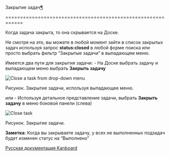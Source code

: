 Закрытие задач[¶](#closing-tasks "Ссылка на этот заголовок")

============================================================



Когда задача закрыта, то она скрывается на Доске.



Не смотря на это, вы можете в любой момент зайти в список закрытых задач используя запрос **status:closed** в любой форме поиска или просто выбрать фильтр “Закрытые задачи” в выпадающем меню.



Имеется два пути для закрытия задачи: - На Доске выбрать задачу и выпадающем меню выбрать **Закрыть задачу**



![Close a task from drop-down menu](https://kanboard.net/screenshots/documentation/menu-close-task.png)



Рисунок. Закрытие задачи, используя выпадающее меню.



или - Используя детальное представление задачи, выбрать **Закрыть задачу** в меню боковой панели (слева)



![Close task](https://kanboard.net/screenshots/documentation/closing-tasks.png)



Рисунок. Закрытие задачи.



**Заметка**: Когда вы закрываете задачу, у всех не выполненных подзадач будет изменен статус на “Выполнено”



 



 



 



 



 



 



[Русская документация Kanboard](http://kanboard.ru/doc/)

